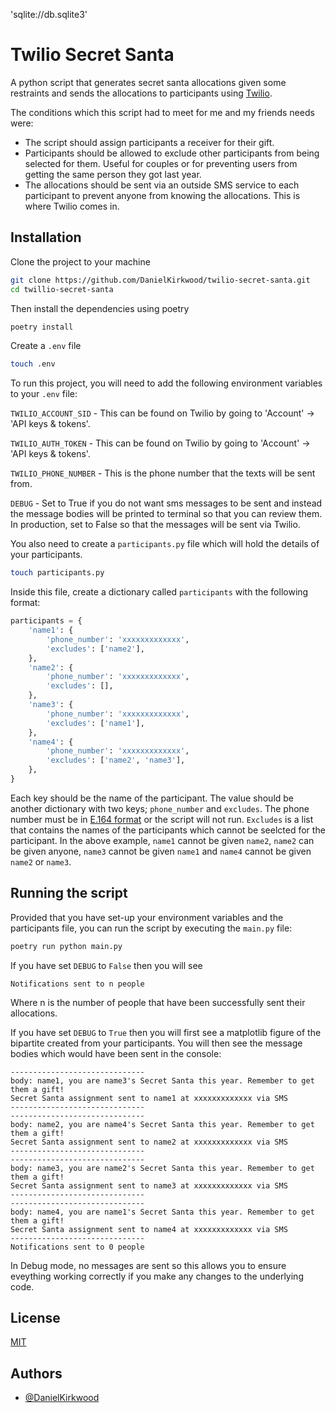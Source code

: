 'sqlite://db.sqlite3'
# Twilio Secret Santa

A python script that generates secret santa allocations given some restraints and sends the allocations to participants using [Twilio](https://www.twilio.com).

The conditions which this script had to meet for me and my friends needs were:

* The script should assign participants a receiver for their gift.
* Participants should be allowed to exclude other participants from being selected for them. Useful for couples or for preventing users from getting the same person they got last year.
* The allocations should be sent via an outside SMS service to each participant to prevent anyone from knowing the allocations. This is where Twilio comes in.


## Installation

Clone the project to your machine

```bash
git clone https://github.com/DanielKirkwood/twilio-secret-santa.git
cd twillio-secret-santa
```

Then install the dependencies using poetry

```bash
poetry install
```


Create a `.env` file

```bash
touch .env
```

To run this project, you will need to add the following environment variables to your `.env` file:

`TWILIO_ACCOUNT_SID` - This can be found on Twilio by going to 'Account' -> 'API keys & tokens'.

`TWILIO_AUTH_TOKEN` - This can be found on Twilio by going to 'Account' -> 'API keys & tokens'.

`TWILIO_PHONE_NUMBER` - This is the phone number that the texts will be sent from.

`DEBUG` - Set to True if you do not want sms messages to be sent and instead the message bodies will be printed to terminal so that you can review them. In production, set to False so that the messages will be sent via Twilio.

You also need to create a `participants.py` file which will hold the details of your participants.

```bash
touch participants.py
```

Inside this file, create a dictionary called `participants` with the following format:

```python
participants = {
    'name1': {
        'phone_number': 'xxxxxxxxxxxxx',
        'excludes': ['name2'],
    },
    'name2': {
        'phone_number': 'xxxxxxxxxxxxx',
        'excludes': [],
    },
    'name3': {
        'phone_number': 'xxxxxxxxxxxxx',
        'excludes': ['name1'],
    },
    'name4': {
        'phone_number': 'xxxxxxxxxxxxx',
        'excludes': ['name2', 'name3'],
    },
}
```

Each key should be the name of the participant. The value should be another dictionary with two keys; `phone_number` and `excludes`. The phone number must be in [E.164 format](https://www.twilio.com/docs/glossary/what-e164) or the script will not run. `Excludes` is a list that contains the names of the participants which cannot be seelcted for the participant. In the above example, `name1` cannot be given `name2`, `name2` can be given anyone, `name3` cannot be given `name1` and `name4` cannot be given `name2` or `name3`.


## Running the script

Provided that you have set-up your environment variables and the participants file, you can run the script by executing the `main.py` file:

```bash
poetry run python main.py
```

If you have set `DEBUG` to `False` then you will see

```
Notifications sent to n people
```

Where n is the number of people that have been successfully sent their allocations.


If you have set `DEBUG` to `True` then you will first see a matplotlib figure of the bipartite created from your participants. You will then see the message bodies which would have been sent in the console:

```
------------------------------
body: name1, you are name3's Secret Santa this year. Remember to get them a gift!
Secret Santa assignment sent to name1 at xxxxxxxxxxxxx via SMS
------------------------------
------------------------------
body: name2, you are name4's Secret Santa this year. Remember to get them a gift!
Secret Santa assignment sent to name2 at xxxxxxxxxxxxx via SMS
------------------------------
------------------------------
body: name3, you are name2's Secret Santa this year. Remember to get them a gift!
Secret Santa assignment sent to name3 at xxxxxxxxxxxxx via SMS
------------------------------
------------------------------
body: name4, you are name1's Secret Santa this year. Remember to get them a gift!
Secret Santa assignment sent to name4 at xxxxxxxxxxxxx via SMS
------------------------------
Notifications sent to 0 people
```

In Debug mode, no messages are sent so this allows you to ensure eveything working correctly if you make any changes to the underlying code.
## License

[MIT](https://choosealicense.com/licenses/mit/)


## Authors

- [@DanielKirkwood](https://www.github.com/DanielKirkwood)
